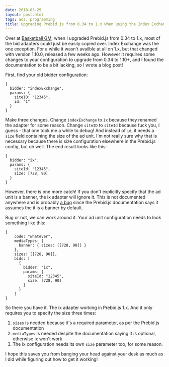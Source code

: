 ```yaml
---
date: 2018-05-29
layout: post.html
tags: ads, programming
title: Upgrading Prebid.js from 0.34 to 1.x when using the Index Exchange adapter
---
```


Over at [Basketball GM](https://basketball-gm.com/), when I upgraded Prebid.js from 0.34 to 1.x, most of the bid adapters could just be easily copied over. Index Exchange was the one exception. For a while it wasn't availble at all on 1.x, but that changed with version 1.10.0, released a few weeks ago. However it requires some changes to your configuration to upgrade from 0.34 to 1.10+, and I found the documentation to be a bit lacking, so I wrote a blog post!

<!--more-->

First, find your old bidder configuration:

    {
      bidder: "indexExchange",
      params: {
        siteID: "12345",
        id: "1"
      }
    }

Make three changes. Change `indexExchange` to `ix` because they renamed the adapter for some reason. Change `siteID` to `siteId` because fuck you, I guess - that one took me a while to debug! And instead of `id`, it needs a `size` field containing the size of the ad unit. I'm not really sure why that is necessary because there is size configuration elsewhere in the Prebid.js config, but oh well. The end result looks like this:

    {
      bidder: "ix",
      params: {
        siteId: "12345",
        size: [728, 90]
      }
    }

However, there is one more catch! If you don't explicitly specify that the ad unit is a banner, the ix adapter will ignore it. This is not documented anywhere and is probably [a bug](https://github.com/prebid/Prebid.js/issues/2574) since the Prebid.js documentation says it assumes the it is a banner by default.

Bug or not, we can work around it. Your ad unit configuration needs to look something like this:

    {
        code: "whatever",
        mediaTypes: {
          banner: { sizes: [[728, 90]] }
        },
        sizes: [[728, 90]],
        bids: [
          {
            bidder: "ix",
            params: {
              siteId: "12345",
              size: [728, 90]
            }
          }
        ]
    }

So there you have it. The ix adapter working in Prebid.js 1.x. And it only requires you to specify the size three times:

1. `sizes` is needed because it's a required parameter, as per the Prebid.js documentation
2. `mediaTypes` is needed despite the documentation saying it is optional, otherwise ix won't work
3. The ix configuration needs its own `size` parameter too, for some reason.

I hope this saves you from banging your head against your desk as much as I did while figuring out how to get it working!
